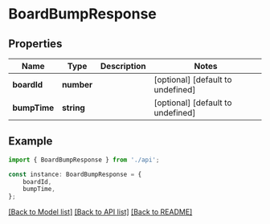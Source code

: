 # BoardBumpResponse


## Properties

Name | Type | Description | Notes
------------ | ------------- | ------------- | -------------
**boardId** | **number** |  | [optional] [default to undefined]
**bumpTime** | **string** |  | [optional] [default to undefined]

## Example

```typescript
import { BoardBumpResponse } from './api';

const instance: BoardBumpResponse = {
    boardId,
    bumpTime,
};
```

[[Back to Model list]](../README.md#documentation-for-models) [[Back to API list]](../README.md#documentation-for-api-endpoints) [[Back to README]](../README.md)
